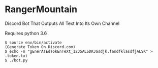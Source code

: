 # RangerMountain
Discord Bot That Outputs All Text Into Its Own Channel

Requires python 3.6

```
$ source env/bin/activate
(Generate Token On Discord.com)
$ echo -n "gEnerATEdTokEnTeXt_123SALSDKJasdjk.fasdfklasdfjALSK" > .token.txt
$ ./bot.py
```
